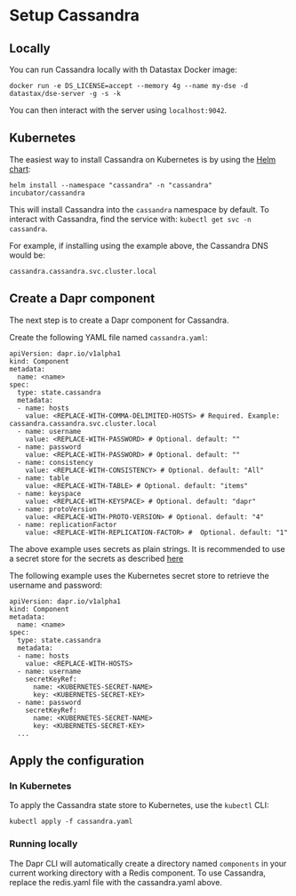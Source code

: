 # Setup Cassandra 

## Locally

You can run Cassandra locally with th Datastax Docker image:

```
docker run -e DS_LICENSE=accept --memory 4g --name my-dse -d datastax/dse-server -g -s -k
```

You can then interact with the server using `localhost:9042`.

## Kubernetes

The easiest way to install Cassandra on Kubernetes is by using the [Helm chart](https://github.com/helm/charts/tree/master/incubator/cassandra):

```
helm install --namespace "cassandra" -n "cassandra" incubator/cassandra
```

This will install Cassandra into the `cassandra` namespace by default.
To interact with Cassandra, find the service with: `kubectl get svc -n cassandra`.

For example, if installing using the example above, the Cassandra DNS would be:

`cassandra.cassandra.svc.cluster.local`

## Create a Dapr component

The next step is to create a Dapr component for Cassandra.

Create the following YAML file named `cassandra.yaml`:

```
apiVersion: dapr.io/v1alpha1
kind: Component
metadata:
  name: <name>
spec:
  type: state.cassandra
  metadata:
  - name: hosts
    value: <REPLACE-WITH-COMMA-DELIMITED-HOSTS> # Required. Example: cassandra.cassandra.svc.cluster.local
  - name: username
    value: <REPLACE-WITH-PASSWORD> # Optional. default: ""
  - name: password
    value: <REPLACE-WITH-PASSWORD> # Optional. default: ""
  - name: consistency
    value: <REPLACE-WITH-CONSISTENCY> # Optional. default: "All"
  - name: table
    value: <REPLACE-WITH-TABLE> # Optional. default: "items"
  - name: keyspace
    value: <REPLACE-WITH-KEYSPACE> # Optional. default: "dapr"
  - name: protoVersion
    value: <REPLACE-WITH-PROTO-VERSION> # Optional. default: "4"
  - name: replicationFactor
    value: <REPLACE-WITH-REPLICATION-FACTOR> #  Optional. default: "1"
```

The above example uses secrets as plain strings. It is recommended to use a secret store for the secrets as described [here](../../concepts/components/secrets.md)

The following example uses the Kubernetes secret store to retrieve the username and password:

```
apiVersion: dapr.io/v1alpha1
kind: Component
metadata:
  name: <name>
spec:
  type: state.cassandra
  metadata:
  - name: hosts
    value: <REPLACE-WITH-HOSTS>
  - name: username
    secretKeyRef:
      name: <KUBERNETES-SECRET-NAME>
      key: <KUBERNETES-SECRET-KEY>
  - name: password
    secretKeyRef:
      name: <KUBERNETES-SECRET-NAME>
      key: <KUBERNETES-SECRET-KEY>
  ...
```

## Apply the configuration

### In Kubernetes

To apply the Cassandra state store to Kubernetes, use the `kubectl` CLI:

```
kubectl apply -f cassandra.yaml
```

### Running locally

The Dapr CLI will automatically create a directory named `components` in your current working directory with a Redis component.
To use Cassandra, replace the redis.yaml file with the cassandra.yaml above.
